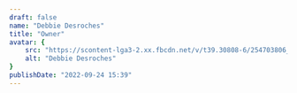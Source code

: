 ```yaml
---
draft: false
name: "Debbie Desroches"
title: "Owner"
avatar: {
    src: "https://scontent-lga3-2.xx.fbcdn.net/v/t39.30808-6/254703806_10226687060100470_27134201121547874_n.jpg?_nc_cat=104&ccb=1-7&_nc_sid=6ee11a&_nc_ohc=I4Ewn8-yIB0Q7kNvgGIWXol&_nc_ht=scontent-lga3-2.xx&_nc_gid=Am2Kaui9AQ_2MY6n5ubWXEc&oh=00_AYBLWLR0GwapiSNxIg4rnuFRbFQ2h6x-_b0Crvqv1GlHXw&oe=66F880A9",
    alt: "Debbie Desroches"
}
publishDate: "2022-09-24 15:39"
---
```

